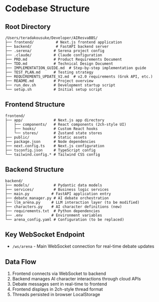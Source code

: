 # Codebase Structure

## Root Directory
```
/Users/teradakousuke/Developer/AIResvaBBS/
├── frontend/          # Next.js frontend application
├── backend/           # FastAPI backend server
├── .serena/          # Serena project config
├── .claude/          # Claude configuration
├── PRD.md            # Product Requirements Document
├── TDD.md            # Technical Design Document  
├── IMPLEMENTATION_GUIDE.md  # Step-by-step implementation guide
├── TEST_PLAN.md      # Testing strategy
├── REQUIREMENTS_UPDATE_V2.md  # v2.0 requirements (Grok API, etc.)
├── README.md         # Project overview
├── run_dev.sh        # Development startup script
└── setup.sh          # Initial setup script
```

## Frontend Structure
```
frontend/
├── app/              # Next.js app directory
│   ├── components/   # React components (2ch-style UI)
│   ├── hooks/        # Custom React hooks
│   └── stores/       # Zustand state stores
├── public/           # Static assets
├── package.json      # Node dependencies
├── next.config.ts    # Next.js configuration
├── tsconfig.json     # TypeScript config
└── tailwind.config.* # Tailwind CSS config
```

## Backend Structure
```
backend/
├── models/           # Pydantic data models
├── services/         # Business logic services
├── main.py          # FastAPI application entry
├── debate_manager.py # AI debate orchestration
├── llm_arena.py     # LLM interaction layer (to be modified)
├── characters.py    # AI character definitions (new)
├── requirements.txt  # Python dependencies
├── .env             # Environment variables
└── arena_config.yaml # Configuration (to be replaced)
```

## Key WebSocket Endpoint
- `/ws/arena` - Main WebSocket connection for real-time debate updates

## Data Flow
1. Frontend connects via WebSocket to backend
2. Backend manages AI character interactions through cloud APIs
3. Debate messages sent in real-time to frontend
4. Frontend displays in 2ch-style thread format
5. Threads persisted in browser LocalStorage